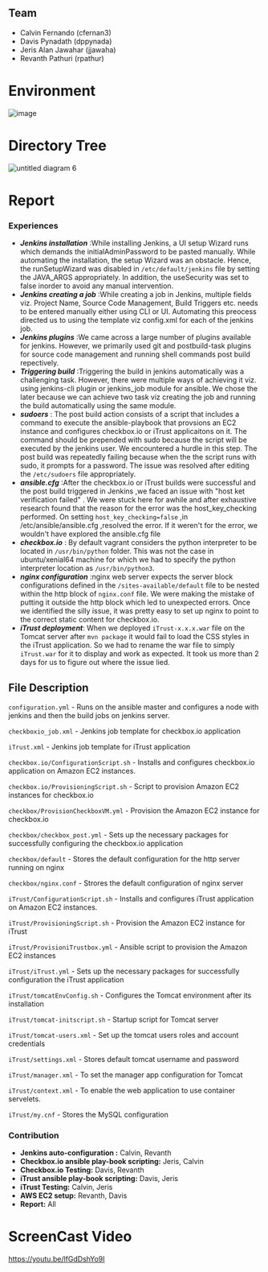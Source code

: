 ## Team
* Calvin Fernando (cfernan3)
* Davis Pynadath (dppynada)
* Jeris Alan Jawahar (jjawaha)
* Revanth Pathuri (rpathur)


# Environment

![image](https://media.github.ncsu.edu/user/6391/files/45a7417c-a224-11e7-977d-f19af6ba061d)


# Directory Tree

  ![untitled diagram 6](https://media.github.ncsu.edu/user/6391/files/c1bd9c48-a238-11e7-8a2c-3a44b89eedd5)


# Report
### Experiences

* ***Jenkins installation*** :While installing Jenkins, a UI setup Wizard runs which demands the initialAdminPassword to be pasted manually. While automating the installation, the setup Wizard was an obstacle. Hence, the runSetupWizard was disabled in `/etc/default/jenkins` file by setting the JAVA_ARGS appropriately. In addition, the useSecurity was set to false inorder to avoid any manual intervention.
* ***Jenkins creating a job*** :While creating a job in Jenkins, multiple fields viz. Project Name, Source Code Management, Build Triggers etc. needs to be entered manually either using CLI or UI. Automating this preocess directed us to using the template viz config.xml for each of the jenkins job.
* ***Jenkins plugins*** :We came across a large number of plugins available for jenkins. However, we primarily used git and postbuild-task plugins for source code management and running shell commands post build repectively.
* ***Triggering build*** :Triggering the build in jenkins automatically was a challenging task. However, there were multiple ways of achieving it viz. using jenkins-cli plugin or jenkins_job module for ansible. We chose the later because we can achieve two task viz creating the job and running the build automatically using the same module.
* ***sudoers*** : The post build action consists of a script that includes a command to execute the ansible-playbook that provsions an EC2 instance and configures checkbox.io or iTrust applicaitons on it. The command should be prepended with sudo because the script will be executed by the jenkins user. We encountered a hurdle in this  step. The post build was repeatedly failing because when the the script runs with sudo, it prompts for a password. The issue was resolved after editing the `/etc/sudoers` file appropriately.
* ***ansible.cfg*** :After the checkbox.io or iTrust builds were successful and the post build triggered in Jenkins ,we faced an issue with "host ket verification failed" . We were stuck here for awhile and after exhaustive research found that the reason for the error was the host_key_checking performed. On setting `host_key_checking=false` ,in /etc/ansible/ansible.cfg ,resolved the error. If it weren't for the error, we wouldn't have explored the ansible.cfg file
* ***checkbox.io*** : By default vagrant considers the python interpreter to be located in `/usr/bin/python` folder. This was not the case in ubuntu/xenial64 machine for which we had to specify the python interpreter location as `/usr/bin/python3`.
* ***nginx configuration*** :nginx web server expects the server block configurations defined in the `/sites-available/default` file to be nested within the http block of `nginx.conf` file. We were making the mistake of putting it outside the http block which led to unexpected errors. Once we identified the silly issue, it was pretty easy to set up nginx to point to the correct static content for checkbox.io.
* ***iTrust deployment***: When we deployed `iTrust-x.x.x.war` file on the Tomcat server after `mvn package` it would fail to load the CSS styles in the iTrust application. So we had to rename the war file to simply `iTrust.war` for it to display and work as expected. It took us more than 2 days for us to figure out where the issue lied.

## File Description
`configuration.yml` - Runs on the ansible master and configures a node with jenkins and then the build jobs on jenkins server.

`checkboxio_job.xml` - Jenkins job template for checkbox.io application

`iTrust.xml` - Jenkins job template for iTrust application

`checkbox.io/ConfigurationScript.sh` - Installs and configures checkbox.io application on Amazon EC2 instances.

`checkbox.io/ProvisioningScript.sh` - Script to provision Amazon EC2 instances for checkbox.io

`checkbox/ProvisionCheckboxVM.yml` - Provision the Amazon EC2 instance for checkbox.io

`checkbox/checkbox_post.yml` - Sets up the necessary packages for successfully configuring the checkbox.io application

`checkbox/default` - Stores the default configuration for the http server running on nginx

`checkbox/nginx.conf` - Strores the default configuration of nginx server

`iTrust/ConfigurationScript.sh` - Installs and configures iTrust application on Amazon EC2 instances.

`iTrust/ProvisioningScript.sh` - Provision the Amazon EC2 instance for iTrust

`iTrust/ProvisioniTrustbox.yml` - Ansible script to provision the Amazon EC2 instances

`iTrust/iTrust.yml` - Sets up the necessary packages for successfully configuration the iTrust application

`iTrust/tomcatEnvConfig.sh` - Configures the Tomcat environment after its installation

`iTrust/tomcat-initscript.sh` - Startup script for Tomcat server

`iTrust/tomcat-users.xml` - Set up the tomcat users roles and account credentials

`iTrust/settings.xml` - Stores default tomcat username and password

`iTrust/manager.xml` - To set the manager app configuration for Tomcat

`iTrust/context.xml` - To enable the web application to use container servelets.

`iTrust/my.cnf` - Stores the MySQL configuration


### Contribution
* **Jenkins auto-configuration :** Calvin, Revanth
* **Checkbox.io ansible play-book scripting:** Jeris, Calvin
* **Checkbox.io Testing:** Davis, Revanth
* **iTrust ansible play-book scripting:** Davis, Jeris
* **iTrust Testing:** Calvin, Jeris
* **AWS EC2 setup:** Revanth, Davis
* **Report:** All

# ScreenCast Video
https://youtu.be/lfGdDshYo9I

